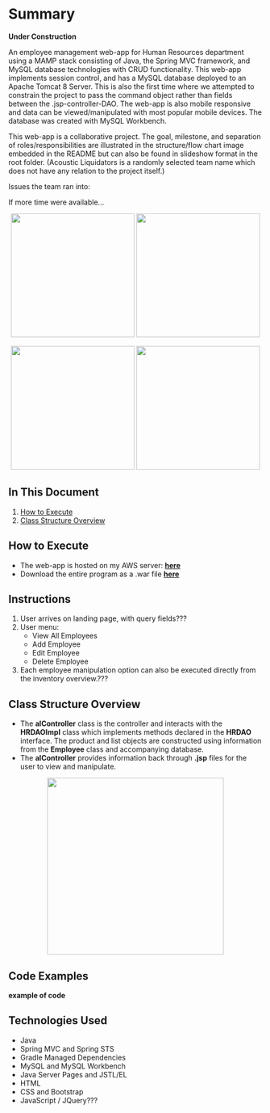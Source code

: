# Summary

**Under Construction**

An employee management web-app for Human Resources department using a MAMP stack consisting of Java, the Spring MVC framework, and MySQL database technologies with CRUD functionality. This web-app implements session control, and has a MySQL database deployed to an Apache Tomcat 8 Server. This is also the first time where we attempted to constrain the project to pass the command object rather than fields between the .jsp-controller-DAO. The web-app is also mobile responsive and data can be viewed/manipulated with most popular mobile devices. The database was created with MySQL Workbench.

This web-app is a collaborative project. The goal, milestone, and separation of roles/responsibilities are illustrated in the structure/flow chart image embedded in the README but can also be found in slideshow format in the root folder. (Acoustic Liquidators is a randomly selected team name which does not have any relation to the project itself.)

Issues the team ran into:

If more time were available...

<p align="center">
<img src="" height="245">
<img src="" height="245"></p>
<p align="center">
<img src="" height="245">
<img src="" height="245"></p>


## In This Document
1. [How to Execute](#how-to-execute)
2. [Class Structure Overview](#class-structure-overview)

## How to Execute
- The web-app is hosted on my AWS server: <a href="http://www.chiangs.ninja:8080/AcousticLiquidatorsHRMVCSQLCRUD/">**here**</a>
- Download the entire program as a .war file <a href="AcousticLiquidatorsHRMVCSQLCRUD.war">**here**</a>

## Instructions
1. User arrives on landing page, with query fields???
2. User menu:
    - View All Employees
    - Add Employee
    - Edit Employee
    - Delete Employee
3. Each employee manipulation option can also be executed directly from the inventory overview.???

## Class Structure Overview
- The **alController** class is the controller and interacts with the **HRDAOImpl** class which implements methods declared in the **HRDAO** interface. The product and list objects are constructed using information from the **Employee** class and accompanying database.
- The **alController** provides information back through **.jsp** files for the user to view and manipulate.

<p align="center">
<img src="" height="350">
</p>

## Code Examples
**example of code**

## Technologies Used

- Java
- Spring MVC and Spring STS
- Gradle Managed Dependencies
- MySQL and MySQL Workbench
- Java Server Pages and JSTL/EL
- HTML
- CSS and Bootstrap
- JavaScript / JQuery???
